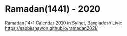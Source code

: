 # Ramadan(1441) - 2020
Ramadan(1441 Calendar 2020 in Sylhet, Bangladesh
Live: https://sabbirshawon.github.io/ramadan2021/

